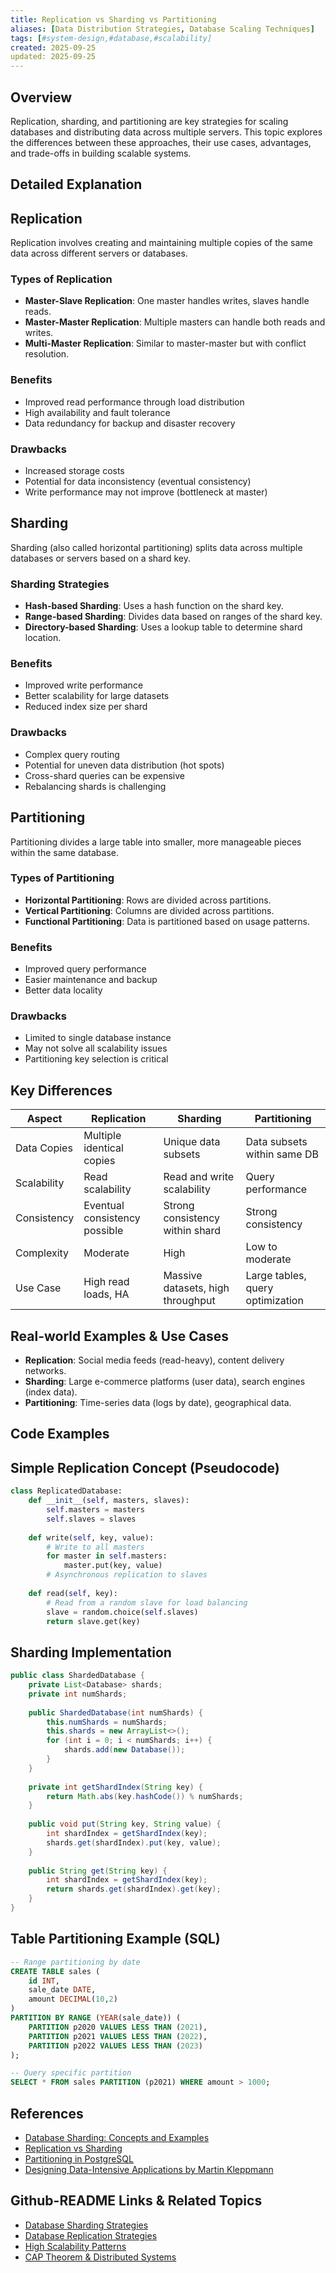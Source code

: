 ```yaml
---
title: Replication vs Sharding vs Partitioning
aliases: [Data Distribution Strategies, Database Scaling Techniques]
tags: [#system-design,#database,#scalability]
created: 2025-09-25
updated: 2025-09-25
---
```


## Overview

Replication, sharding, and partitioning are key strategies for scaling databases and distributing data across multiple servers. This topic explores the differences between these approaches, their use cases, advantages, and trade-offs in building scalable systems.

## Detailed Explanation

## Replication

Replication involves creating and maintaining multiple copies of the same data across different servers or databases.

### Types of Replication

- **Master-Slave Replication**: One master handles writes, slaves handle reads.
- **Master-Master Replication**: Multiple masters can handle both reads and writes.
- **Multi-Master Replication**: Similar to master-master but with conflict resolution.

### Benefits

- Improved read performance through load distribution
- High availability and fault tolerance
- Data redundancy for backup and disaster recovery

### Drawbacks

- Increased storage costs
- Potential for data inconsistency (eventual consistency)
- Write performance may not improve (bottleneck at master)

## Sharding

Sharding (also called horizontal partitioning) splits data across multiple databases or servers based on a shard key.

### Sharding Strategies

- **Hash-based Sharding**: Uses a hash function on the shard key.
- **Range-based Sharding**: Divides data based on ranges of the shard key.
- **Directory-based Sharding**: Uses a lookup table to determine shard location.

### Benefits

- Improved write performance
- Better scalability for large datasets
- Reduced index size per shard

### Drawbacks

- Complex query routing
- Potential for uneven data distribution (hot spots)
- Cross-shard queries can be expensive
- Rebalancing shards is challenging

## Partitioning

Partitioning divides a large table into smaller, more manageable pieces within the same database.

### Types of Partitioning

- **Horizontal Partitioning**: Rows are divided across partitions.
- **Vertical Partitioning**: Columns are divided across partitions.
- **Functional Partitioning**: Data is partitioned based on usage patterns.

### Benefits

- Improved query performance
- Easier maintenance and backup
- Better data locality

### Drawbacks

- Limited to single database instance
- May not solve all scalability issues
- Partitioning key selection is critical

## Key Differences

| Aspect | Replication | Sharding | Partitioning |
|--------|-------------|----------|--------------|
| Data Copies | Multiple identical copies | Unique data subsets | Data subsets within same DB |
| Scalability | Read scalability | Read and write scalability | Query performance |
| Consistency | Eventual consistency possible | Strong consistency within shard | Strong consistency |
| Complexity | Moderate | High | Low to moderate |
| Use Case | High read loads, HA | Massive datasets, high throughput | Large tables, query optimization |

## Real-world Examples & Use Cases

- **Replication**: Social media feeds (read-heavy), content delivery networks.
- **Sharding**: Large e-commerce platforms (user data), search engines (index data).
- **Partitioning**: Time-series data (logs by date), geographical data.

## Code Examples

## Simple Replication Concept (Pseudocode)

```python
class ReplicatedDatabase:
    def __init__(self, masters, slaves):
        self.masters = masters
        self.slaves = slaves
    
    def write(self, key, value):
        # Write to all masters
        for master in self.masters:
            master.put(key, value)
        # Asynchronous replication to slaves
    
    def read(self, key):
        # Read from a random slave for load balancing
        slave = random.choice(self.slaves)
        return slave.get(key)
```

## Sharding Implementation

```java
public class ShardedDatabase {
    private List<Database> shards;
    private int numShards;
    
    public ShardedDatabase(int numShards) {
        this.numShards = numShards;
        this.shards = new ArrayList<>();
        for (int i = 0; i < numShards; i++) {
            shards.add(new Database());
        }
    }
    
    private int getShardIndex(String key) {
        return Math.abs(key.hashCode()) % numShards;
    }
    
    public void put(String key, String value) {
        int shardIndex = getShardIndex(key);
        shards.get(shardIndex).put(key, value);
    }
    
    public String get(String key) {
        int shardIndex = getShardIndex(key);
        return shards.get(shardIndex).get(key);
    }
}
```

## Table Partitioning Example (SQL)

```sql
-- Range partitioning by date
CREATE TABLE sales (
    id INT,
    sale_date DATE,
    amount DECIMAL(10,2)
)
PARTITION BY RANGE (YEAR(sale_date)) (
    PARTITION p2020 VALUES LESS THAN (2021),
    PARTITION p2021 VALUES LESS THAN (2022),
    PARTITION p2022 VALUES LESS THAN (2023)
);

-- Query specific partition
SELECT * FROM sales PARTITION (p2021) WHERE amount > 1000;
```

## References

- [Database Sharding: Concepts and Examples](https://www.mongodb.com/blog/post/database-sharding-concepts-and-examples)
- [Replication vs Sharding](https://www.cockroachlabs.com/blog/replication-vs-sharding/)
- [Partitioning in PostgreSQL](https://www.postgresql.org/docs/current/ddl-partitioning.html)
- [Designing Data-Intensive Applications by Martin Kleppmann](https://www.amazon.com/Designing-Data-Intensive-Applications-Reliable-Maintainable/dp/1449373321)

## Github-README Links & Related Topics

- [Database Sharding Strategies](database-sharding-strategies/README.md)
- [Database Replication Strategies](database-replication-strategies/README.md)
- [High Scalability Patterns](high-scalability-patterns/README.md)
- [CAP Theorem & Distributed Systems](cap-theorem-and-distributed-systems/README.md)